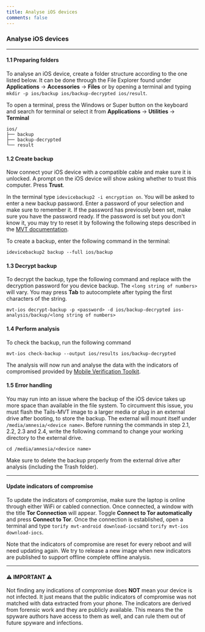 ```yaml
---
title: Analyse iOS devices
comments: false
---
```


### Analyse iOS devices
---
#### 1.1 Preparing folders
To analyse an iOS device, create a folder structure according to the one listed below. It can be done through the File Explorer found under **Applications** -> **Accessories** -> **Files** or by opening a terminal and typing `mkdir -p ios/backup ios/backup-decrypted ios/result`.

To open a terminal, press the Windows or Super button on the keyboard and search for terminal or select it from **Applications** -> **Utilities** -> **Terminal**

```
ios/
├── backup
├── backup-decrypted
└── result
```

#### 1.2 Create backup
Now connect your iOS device with a compatible cable and make sure it is unlocked. A prompt on the iOS device will show asking whether to trust this computer. Press **Trust**.

In the terminal type `idevicebackup2 -i encryption on`. You will be asked to enter a new backup password. Enter a password of your selection and make sure to remember it. If the password has previously been set, make sure you have the password ready. If the password is set but you don't know it, you may try to reset it by following the following steps described in the [MVT documentation](https://docs.mvt.re/en/latest/ios/backup/libimobiledevice/).

To create a backup, enter the following command in the terminal:

`idevicebackup2 backup --full ios/backup`

#### 1.3 Decrypt backup
To decrypt the backup, type the following command and replace <password> with the decryption password for you device backup. The `<long string of numbers>` will vary. You may press **Tab** to autocomplete after typing the first characters of the string.
  
`mvt-ios decrypt-backup -p <password> -d ios/backup-decrypted ios-analysis/backup/<long string of numbers>`

#### 1.4 Perform analysis
 To check the backup, run the following command
  
 `mvt-ios check-backup --output ios/results ios/backup-decrypted`

The analysis will now run and analyse the data with the indicators of compromised provided by [Mobile Verification Toolkit](https://github.com/mvt-project/mvt).

#### 1.5 Error handling
You may run into an issue where the backup of the iOS device takes up more space than available in the file system. To circumvent this issue, you must flash the Tails-MVT image to a larger media or plug in an external drive after booting, to store the backup. The external will mount itself under `/media/amnesia/<device name>`. Before running the commands in step 2.1, 2.2, 2.3 and 2.4, write the following command to change your working directory to the external drive.

```
cd /media/amnesia/<device name>
```

Make sure to delete the backup properly from the external drive after analysis (including the Trash folder).


---

#### Update indicators of compromise
To update the indicators of compromise, make sure the laptop is online through either WiFi or cabled connection. Once connected, a window with the title **Tor Connection** will appear. Toggle **Connect to Tor automatically** and press **Connect to Tor**. Once the connection is established, open a terminal and type `torify mvt-android download-iocs`and `torify mvt-ios download-iocs`.

Note that the indicators of compromise are reset for every reboot and will need updating again. We try to release a new image when new indicators are published to support offline complete offline analysis.

---

#### ⚠️ **IMPORTANT** ⚠️ ####
Not finding any indications of compromise does **NOT** mean your device is not infected. It just means that the public indicators of compromise was not matched with data extracted from your phone. The indicators are derived from forensic work and they are publicly available. This means the the spyware authors have access to them as well, and can rule them out of future spyware and infections.  
